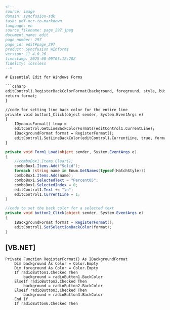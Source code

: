 ```html
<!-- 
source: image
domain: syncfusion-sdk
task: pdf-ocr-to-markdown
language: en
source_filename: page_297.jpeg
document_name: edit
page_number: 297
page_id: edit#page_297
product: Syncfusion Winforms
version: 11.4.0.26
timestamp: 2025-08-09T05:12:20Z
fidelity: lossless
-->

# Essential Edit for Windows Forms

```csharp
editControl1.RegisterBackColorFormat(background, foreground, style, bUseHashFille);
return format;
}

//code for setting line back color for the entire line
private void button1_Click(object sender, System.EventArgs e)
{
    IDynamicFormat[] temp = 
    editControl.GetLineBackColorFormats(editControl1.CurrentLine);
    IBackgroundFormat format = RegisterFormat();
    editControl1.SetLineBackColor(editControl1.CurrentLine, true, format);
}
```

```csharp
private void Form1_Load(object sender, System.EventArgs e)
{
    //comboBox1.Items.Clear();
    comboBox1.Items.Add("Solid");
    foreach (string name in Enum.GetNames(typeof(HatchStyle)))
    comboBox1.Items.Add(name);
    comboBox1.SelectedText = "Percent05";
    comboBox1.SelectedIndex = 0;
    editControl1.Text += "\n";
    editControl1.CurrentLine = 1;
}
```

```csharp
//code to set the back color for a selected text
private void button2_Click(object sender, System.EventArgs e)
{
    IBackgroundFormat format = RegisterFormat();
    editControl1.SetSelectionBackColor(format);
}
```

## [VB.NET]

```vbnet
Private Function RegisterFormat() As IBackgroundFormat
    Dim background As Color = Color.Empty
    Dim foreground As Color = Color.Empty
    If radioButton1.Checked Then
        background = radioButton1.BackColor
    ElseIf radioButton2.Checked Then
        background = radioButton2.BackColor
    ElseIf radioButton3.Checked Then
        background = radioButton3.BackColor
    End If
    If radioButton6.Checked Then
```

<!-- tags: [Syncfusion, Windows Forms, Edit Control, Line Back Color, Selection Back Color, Version: 11.4.0.26] keywords: [editControl1, button1_Click, Form1_Load, button2_Click, RegisterFormat, IDynamicFormat, IBackgroundFormat, Enum, HatchStyle, comboBox1, editControl, sélection,背景颜色, 线背景颜色] -->
```